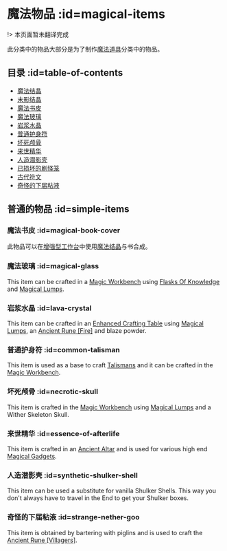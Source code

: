 # 魔法物品 :id=magical-items

!> 本页面暂未翻译完成

此分类中的物品大部分是为了制作[魔法道具](/Magical-Gadgets)分类中的物品。

## 目录 :id=table-of-contents

- [魔法结晶](/Lumps)
- [末影结晶](/Lumps)
- [魔法书皮](#magical-book-cover)
- [魔法玻璃](#magical-glass)
- [岩浆水晶](#lava-crystal)
- [普通护身符](#common-talisman)
- [坏死颅骨](#necrotic-skull)
- [来世精华](#essence-of-afterlife)
- [人造潜影壳](#synthetic-shulker-shell)
- [已损坏的刷怪笼](/broken-spawner)
- [古代符文](/ancient-runes)
- [奇怪的下届粘液](#strange-nether-goo)

## 普通的物品 :id=simple-items

### 魔法书皮 :id=magical-book-cover

此物品可以在[增强型工作台](/Enhanced-Crafting-Table)中使用[魔法结晶](/Lumps)与书合成。

### 魔法玻璃 :id=magical-glass

This item can be crafted in a [Magic Workbench](/Magic-Workbench) using [Flasks Of Knowledge](/Flask-of-Knowledge) and [Magical Lumps](/Lumps).

### 岩浆水晶 :id=lava-crystal

This item can be crafted in an [Enhanced Crafting Table](/Enhanced-Crafting-Table) using [Magical Lumps](/Lumps), an [Ancient Rune \[Fire\]]() and blaze powder.

### 普通护身符 :id=common-talisman

This item is used as a base to craft [Talismans](/Talismans) and it can be crafted in the [Magic Workbench](/Magic-Workbench).

### 坏死颅骨 :id=necrotic-skull

This item is crafted in the [Magic Workbench](/Magic-Workbench) using [Magical Lumps](/Lumps) and a Wither Skeleton Skull.

### 来世精华 :id=essence-of-afterlife

This item is crafted in an [Ancient Altar](/Ancient-Altar) and is used for various high end [Magical Gadgets](/Magical-Gadgets).

### 人造潜影壳 :id=synthetic-shulker-shell

This item can be used a substitute for vanilla Shulker Shells. This way you don't always have to travel in the End to get your Shulker boxes.

### 奇怪的下届粘液 :id=strange-nether-goo

This item is obtained by bartering with piglins and is used to craft the [Ancient Rune \[Villagers\]](/Ancient-Runes).
